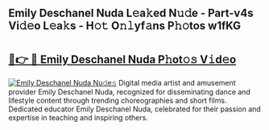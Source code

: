 ## Emily Deschanel Nuda L𝚎a𝚔ed N𝚞𝚍e - Part-v4s Vi𝚍𝚎o L𝚎a𝚔s - H𝚘𝚝 O𝚗𝚕yf𝚊ns P𝚑𝚘tos w1fKG

# <h2><a href="http://kf3eo6i.oniu.top/?m=Emily+Deschanel+Nuda">🔗👉 🔴 Emily Deschanel Nuda P𝚑ot𝚘𝚜 V𝚒d𝚎o</a></h2>

[![Emily Deschanel Nuda Nu𝚍e𝚜](https://i.imgur.com/0qMVB7G.gif)](http://kf3eo6i.oniu.top/?m=Emily+Deschanel+Nuda)
Digital media artist and amusement provider Emily Deschanel Nuda, recognized for disseminating dance and lifestyle content through trending choreographies and short films. Dedicated educator Emily Deschanel Nuda, celebrated for their passion and expertise in teaching and inspiring others.  
